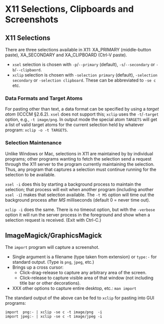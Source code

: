 X11 Selections, Clipboards and Screenshots
==========================================

X11 Selections
--------------

There are three selections available in X11: XA_PRIMARY (middle-button
paste), XA_SECONDARY and XA_CLIPBOARD (Ctrl-V paste).
- `xsel` selection is chosen with `-p`/`--primary` (default),
  `-s`/`--secondary` or `-b`/`--clipbaord`.
- `xclip` selection is chosen with `-selection primary` (default),
  `-selection secondary` or `-selection clipboard`. These can be
  abbreviated to `-se c` etc.

### Data Formats and Target Atoms

For pasting other than text, a data format can be specified by using a
_target atom_ (ICCCM §2.6.2). `xsel` does not support this; `xclip` uses
the `-t`/`-target` option, e.g., `-t image/png`. In output mode the special
atom `TARGETS` will get a list of valid target atoms for the current
selection held by whatever program: `xclip -o -t TARGETS`.

### Selection Maintenance

Unlike Windows or Mac, selections in X11 are maintained by by individual
programs; other programs wanting to fetch the selection send a request
through the X11 server to the program currently maintaining the selection.
Thus, any program that captures a selection must continue running for the
selection to be available.

`xsel -i` does this by starting a background process to maintain the
selection; that process will exit when another program (including another
`xsel -i`) makes that selection available. The `-t MS` option will time out
the background process after _MS_ milliseconds (default 0 = never time
out).

`xclip -i` does the same. There is no timeout option, but with the
`-verbose` option it will run the server process in the foreground and show
when a selection request is received. (Exit with Ctrl-C.)


ImageMagick/GraphicsMagick
--------------------------

The `import` program will capture a screenshot.
- Single argument is a filename (type taken from extension) or `type:-` for
  standard output. (Type is `png`, `jpeg`, etc.)
- Brings up a cross cursor:
  - Click-drag-release to capture any arbitrary area of the screen.
  - Click-release to capture visible area of that window (not including
    title bar or other decorations).
- XXX other options to capture entire desktop, etc.: `man import`

The standard output of the above can be fed to `xclip` for pasting
into GUI programs:

    import  png:- | xclip -se c -t image/png  -i
    import jpeg:- | xclip -se c -t image/jpeg -i
